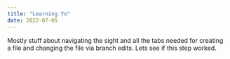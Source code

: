```yaml
---
title: "Learning Yo"
date: 2022-07-05
---
```

Mostly stuff about navigating the sight and all the tabs needed for creating a file and changing the file via branch edits.  Lets see if this step worked.
